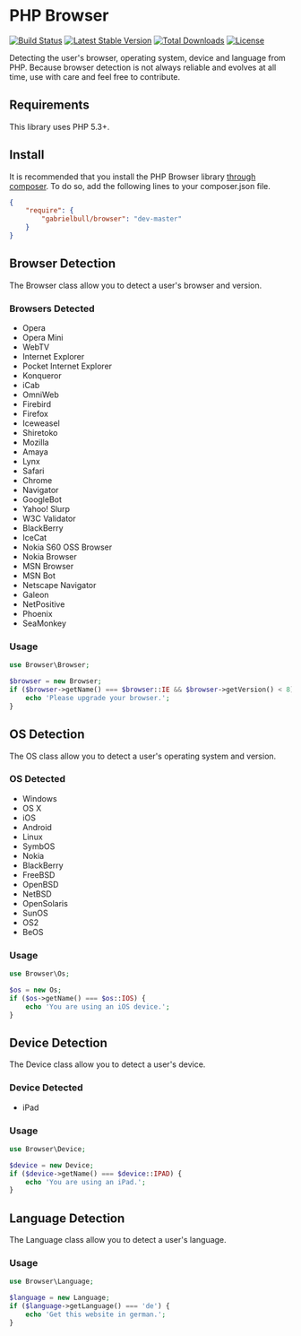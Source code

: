 PHP Browser
===========

[![Build Status](https://img.shields.io/travis/gabrielbull/php-browser/master.svg?style=flat)](https://travis-ci.org/gabrielbull/php-browser)
[![Latest Stable Version](http://img.shields.io/packagist/v/gabrielbull/browser.svg?style=flat)](https://packagist.org/packages/gabrielbull/browser)
[![Total Downloads](https://img.shields.io/packagist/dt/gabrielbull/browser.svg?style=flat)](https://packagist.org/packages/gabrielbull/browser)
[![License](https://img.shields.io/packagist/l/gabrielbull/browser.svg?style=flat)](https://packagist.org/packages/gabrielbull/browser)

Detecting the user's browser, operating system, device and language from PHP. Because browser detection is not always
reliable and evolves at all time, use with care and feel free to contribute.

## Requirements

This library uses PHP 5.3+.

## Install

It is recommended that you install the PHP Browser library [through composer](http://getcomposer.org). To do so, add the following lines to your composer.json file.

```JSON
{
    "require": {
        "gabrielbull/browser": "dev-master"
    }
}
```

## Browser Detection

The Browser class allow you to detect a user's browser and version.

### Browsers Detected

 * Opera
 * Opera Mini
 * WebTV
 * Internet Explorer
 * Pocket Internet Explorer
 * Konqueror
 * iCab
 * OmniWeb
 * Firebird
 * Firefox
 * Iceweasel
 * Shiretoko
 * Mozilla
 * Amaya
 * Lynx
 * Safari
 * Chrome
 * Navigator
 * GoogleBot
 * Yahoo! Slurp
 * W3C Validator
 * BlackBerry
 * IceCat
 * Nokia S60 OSS Browser
 * Nokia Browser
 * MSN Browser
 * MSN Bot
 * Netscape Navigator
 * Galeon
 * NetPositive
 * Phoenix
 * SeaMonkey

### Usage

```php
use Browser\Browser;

$browser = new Browser;
if ($browser->getName() === $browser::IE && $browser->getVersion() < 8) {
	echo 'Please upgrade your browser.';
}
```

## OS Detection

The OS class allow you to detect a user's operating system and version.

### OS Detected

 * Windows
 * OS X
 * iOS
 * Android
 * Linux
 * SymbOS
 * Nokia
 * BlackBerry
 * FreeBSD
 * OpenBSD
 * NetBSD
 * OpenSolaris
 * SunOS
 * OS2
 * BeOS

### Usage

```php
use Browser\Os;

$os = new Os;
if ($os->getName() === $os::IOS) {
	echo 'You are using an iOS device.';
}
```

## Device Detection

The Device class allow you to detect a user's device.

### Device Detected

 * iPad

### Usage

```php
use Browser\Device;

$device = new Device;
if ($device->getName() === $device::IPAD) {
	echo 'You are using an iPad.';
}
```

## Language Detection

The Language class allow you to detect a user's language.

### Usage

```php
use Browser\Language;

$language = new Language;
if ($language->getLanguage() === 'de') {
	echo 'Get this website in german.';
}
```
